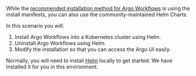 While the [recommended installation method for Argo Workflows](https://argoproj.github.io/argo-workflows/installation/) is using the install manifests, you can also use the community-maintained Helm Charts.

In this scenario you will:

1. Install Argo Workflows into a Kubernetes cluster using Helm.
2. Uninstall Argo Workflows using Helm.
3. Modify the installation so that you can access the Argo UI easily.

Normally, you will need to install [Helm](https://helm.sh/) locally to get started. We have installed it for you in this environment.
